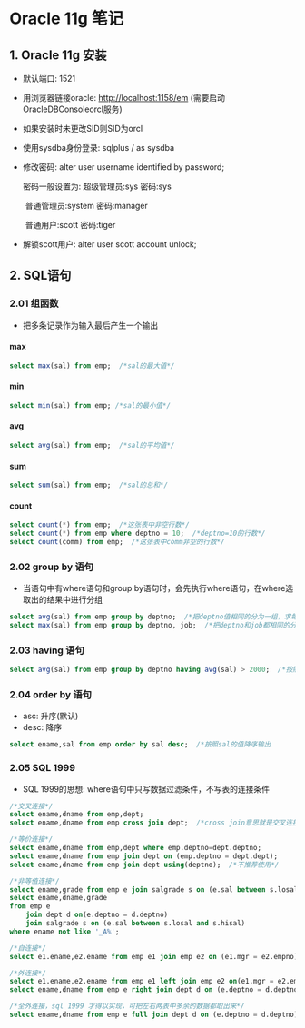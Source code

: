 # Oracle 11g 笔记

## 1. Oracle 11g 安装

- 默认端口: 1521

- 用浏览器链接oracle: [http://localhost:1158/em](http://localhost:1158/em) (需要启动OracleDBConsoleorcl服务)

- 如果安装时未更改SID则SID为orcl

- 使用sysdba身份登录: sqlplus / as sysdba

- 修改密码: alter user username identified by password;

  密码一般设置为: 超级管理员:sys  密码:sys

  ​			     普通管理员:system  密码:manager

  ​			     普通用户:scott  密码:tiger

- 解锁scott用户: alter user scott account unlock;





## 2. SQL语句

### 2.01 组函数

- 把多条记录作为输入最后产生一个输出

#### max

```sql
select max(sal) from emp;  /*sal的最大值*/
```

#### min

```sql
select min(sal) from emp; /*sal的最小值*/
```

#### avg

```sql
select avg(sal) from emp;  /*sal的平均值*/
```

#### sum

```sql
select sum(sal) from emp;  /*sal的总和*/
```

#### count

```sql
select count(*) from emp;  /*这张表中非空行数*/
select count(*) from emp where deptno = 10;  /*deptno=10的行数*/
select count(comm) from emp;  /*这张表中comm非空的行数*/
```



### 2.02 group by 语句

- 当语句中有where语句和group by语句时，会先执行where语句，在where选取出的结果中进行分组

```sql
select avg(sal) from emp group by deptno;  /*把deptno值相同的分为一组，求每一组的sal的平均数*/
select max(sal) from emp group by deptno, job;  /*把deptno和job都相同的分为一组，求每一组的sal的最大值*/
```



### 2.03 having 语句

```sql
select avg(sal) from emp group by deptno having avg(sal) > 2000;  /*按照deptno分组后，求出sal的平均数大于2000的组的sal的平均数*/
```



### 2.04 order by 语句

- asc: 升序(默认)
- desc: 降序

```sql
select ename,sal from emp order by sal desc;  /*按照sal的值降序输出
```



### 2.05 SQL 1999

- SQL 1999的思想: where语句中只写数据过滤条件，不写表的连接条件

```sql
/*交叉连接*/
select ename,dname from emp,dept;
select ename,dname from emp cross join dept;  /*cross join意思就是交叉连接*/

/*等价连接*/
select ename,dname from emp,dept where emp.deptno=dept.deptno;
select ename,dname from emp join dept on (emp.deptno = dept.dept);
select ename,dname from emp join dept using(deptno);  /*不推荐使用*/

/*非等值连接*/
select ename,grade from emp e join salgrade s on (e.sal between s.losal and s.hisal);
select ename,dname,grade 
from emp e 
	join dept d on(e.deptno = d.deptno) 
	join salgrade s on (e.sal between s.losal and s.hisal) 
where ename not like '_A%';

/*自连接*/
select e1.ename,e2.ename from emp e1 join emp e2 on (e1.mgr = e2.empno);

/*外连接*/
select e1.ename,e2.ename from emp e1 left join emp e2 on(e1.mgr = e2.empno);  /*left join意思是左外连接，左外连接会把左边这张表(e1)中多余的数据(不能和另外一张表产生连接的数据)取出*/
select ename,dname from emp e right join dept d on (e.deptno = d.deptno);  /*right join意思是右外连接*/

/*全外连接，sql 1999 才得以实现，可把左右两表中多余的数据都取出来*/
select ename,dname from emp e full join dept d on (e.deptno = d.deptno);  /*full join意思为全外连接*/
```